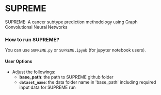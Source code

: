 # SUPREME
SUPREME: A cancer subtype prediction methodology using Graph Convolutional Neural Networks

### How to run SUPREME?

You can use `SUPREME.py` or `SUPREME.ipynb` (for jupyter notebook users).

#### User Options

- Adjust the followings:
  - **base_path**: the path to SUPREME github folder
  - **`dataset_name`**: the data folder name in 'base_path' including required input data for SUPREME run
